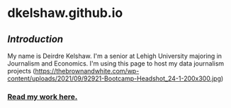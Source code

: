 # dkelshaw.github.io
## **_Introduction_**
My name is Deirdre Kelshaw. I'm a senior at Lehigh University majoring in Journalism and Economics. I'm using this page to host my data journalism projects
(https://thebrownandwhite.com/wp-content/uploads/2021/09/92921-Bootcamp-Headshot_24-1-200x300.jpg)
### [Read my work here.](https://thebrownandwhite.com/?s=deirdre+kelshaw)
